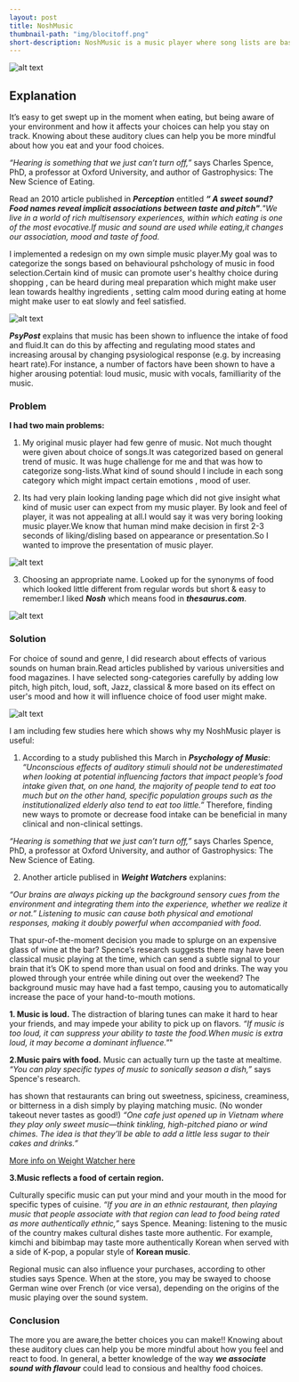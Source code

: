 ```yaml
---
layout: post
title: NoshMusic
thumbnail-path: "img/blocitoff.png"
short-description: NoshMusic is a music player where song lists are based on research that eating experience can be influenced by conscious selection of certain types of music and its health benefits.
---
```




![alt text](/Users/dolly/bloc_v2/portfolio-kami/assets/image/logoPic.jpg)



## Explanation

It’s easy to get swept up in the moment when eating, but being aware of your environment and how it affects your choices can help you stay on track. Knowing about these auditory clues can help you be more mindful about how you eat and your food choices.






_“Hearing is something that we just can’t turn off,”_ says Charles Spence, PhD, a professor at Oxford University, and author of Gastrophysics: The New Science of Eating.

Read an 2010 article published in **_Perception_** entitled **_“ A sweet sound? Food names reveal implicit associations between taste and pitch"_**._"We live in a world of rich multisensory experiences, within which eating is one of the most evocative.If music and sound are used while eating,it changes our association, mood and taste of food._

I implemented a redesign on my own simple music player.My goal was to categorize the songs based on behavioural pshchology of music in food selection.Certain kind of music can promote user's healthy choice during shopping , can be heard during meal preparation which might make user lean towards healthy ingredients , setting calm mood during eating at home might make user to eat slowly and feel satisfied.

![alt text](/Users/dolly/bloc_v2/portfolio-kami/assets/image/pic2.png)


  **_PsyPost_** explains that music has been shown to influence the intake of food and fluid.It can do this by affecting and regulating mood states and increasing arousal by changing psysiological response (e.g. by increasing heart rate).For instance, a number of factors have been shown to have a higher arousing potential: loud music, music with vocals, familliarity of the music.



### Problem

**I had two main problems:**
1. My original music player had few genre of music. Not much thought were given about choice of songs.It was categorized based on general trend of music.
It was huge challenge for me and that was how to categorize song-lists.What kind of sound should I include in each song category which might impact certain emotions , mood of user.



2.  Its had very plain looking landing page which did not give insight what kind of music user can expect from my music player.
    By look and feel of player, it was not appealing at all.I would say it was very boring looking music player.We know that human mind make decision in first 2-3 seconds of liking/disling based on appearance or presentation.So I wanted to improve the presentation of music player.

![alt text](/Users/dolly/bloc_v2/portfolio-kami/assets/image/Nosh1.jpeg)



3.  Choosing an appropriate name.
    Looked up for the synonyms of food which looked little different from regular words but short & easy to remember.I liked **_Nosh_** which means food in **_thesaurus.com_**.


  ![alt text](/Users/dolly/bloc_v2/portfolio-kami/assets/image/logoPic.jpg)


### Solution

For choice of sound and genre, I did research about effects of various sounds on human brain.Read articles published by various universities and food magazines.
I have selected song-categories carefully by adding low pitch, high pitch, loud, soft, Jazz, classical & more based on its effect on user's mood and how it will influence choice of food user might make.

![alt text](/Users/dolly/bloc_v2/portfolio-kami/assets/image/pic1.png)

I am including few studies here which shows why my NoshMusic player is useful:

1.  According to a study published this March in
    **_Psychology of Music_**: _“Unconscious effects of auditory stimuli should not be underestimated when looking at potential influencing factors that impact people’s food intake given that, on one hand, the majority of people tend to eat too much but on the other hand, specific population groups such as the institutionalized elderly also tend to eat too little.”_ Therefore, finding new ways to promote or decrease food intake can be beneficial in many clinical and non-clinical settings.



_“Hearing is something that we just can’t turn off,”_ says Charles Spence, PhD, a professor at Oxford University, and author of Gastrophysics: The New Science of Eating.

 2.  Another article publised in **_Weight Watchers_** explanins:

_“Our brains are always picking up the background sensory cues from the environment and integrating them into the experience, whether we realize it or not.” Listening to music can cause both physical and emotional responses, making it doubly powerful when accompanied with food._

That spur-of-the-moment decision you made to splurge on an expensive glass of wine at the bar? Spence’s research suggests there may have been classical music playing at the time, which can send a subtle signal to your brain that it’s OK to spend more than usual on food and drinks. The way you plowed through your entrée while dining out over the weekend? The background music may have had a fast tempo, causing you to automatically increase the pace of your hand-to-mouth motions.

**1. Music is loud.**
The distraction of blaring tunes can make it hard to hear your friends, and may impede your ability to pick up on flavors. _“If music is too loud, it can suppress your ability to taste the food.When music is extra loud, it may become a dominant influence."_"

**2.Music pairs with food.**
Music can actually turn up the taste at mealtime. _“You can play specific types of music to sonically season a dish,”_ says Spence's research.

has shown that restaurants can bring out sweetness, spiciness, creaminess, or bitterness in a dish simply by playing matching music. (No wonder takeout never tastes as good!) _“One cafe just opened up in Vietnam where they play only sweet music—think tinkling, high-pitched piano or wind chimes. The idea is that they’ll be able to add a little less sugar to their cakes and drinks.”_

<a href="https://www.weightwatchers.com/us/article/3-surprising-ways-restaurant-music-affects-how-you-eat?otm_medium=onespot&otm_source=onsite&otm_content=article-page:article-page-footer&otm_click_id=8755e379-e937-41c2-a8bc-45112427052f">More info on Weight Watcher here</a>






**3.Music reflects a food of certain region.**

Culturally specific music can put your mind and your mouth in the mood for specific types of cuisine. _“If you are in an ethnic restaurant, then playing music that people associate with that region can lead to food being rated as more authentically ethnic,”_  says Spence. Meaning: listening to the music of the country makes cultural dishes taste more authentic. For example, kimchi and bibimbap may taste more authentically Korean when served with a side of K-pop, a popular style of **Korean music**.

 Regional music can also influence your purchases, according to other studies says Spence. When at the store, you may be swayed to choose German wine over French (or vice versa), depending on the origins of the music playing over the sound system.





### Conclusion

 The more you are aware,the better choices you can make!!
 Knowing about these auditory clues can help you be more mindful about how you feel and react to food. In general, a better knowledge of the way _**we associate sound with flavour**_ could lead to consious and healthy food choices.
